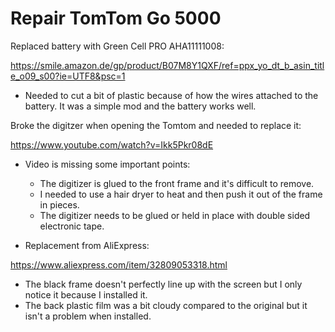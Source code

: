 # Repair TomTom Go 5000

Replaced battery with Green Cell PRO AHA11111008:

https://smile.amazon.de/gp/product/B07M8Y1QXF/ref=ppx_yo_dt_b_asin_title_o09_s00?ie=UTF8&psc=1

* Needed to cut a bit of plastic because of how the wires attached to the battery. It was a simple mod and the battery works well.

Broke the digitzer when opening the Tomtom and needed to replace it:

https://www.youtube.com/watch?v=Ikk5Pkr08dE

* Video is missing some important points:
  
  * The digitizer is glued to the front frame and it's difficult to remove.
  * I needed to use a hair dryer to heat and then push it out of the frame in pieces.
  * The digitizer needs to be glued or held in place with double sided electronic tape.
  
* Replacement from AliExpress:
  
https://www.aliexpress.com/item/32809053318.html

  * The black frame doesn't perfectly line up with the screen but I only notice it because I installed it.
  * The back plastic film was a bit cloudy compared to the original but it isn't a problem when installed.
